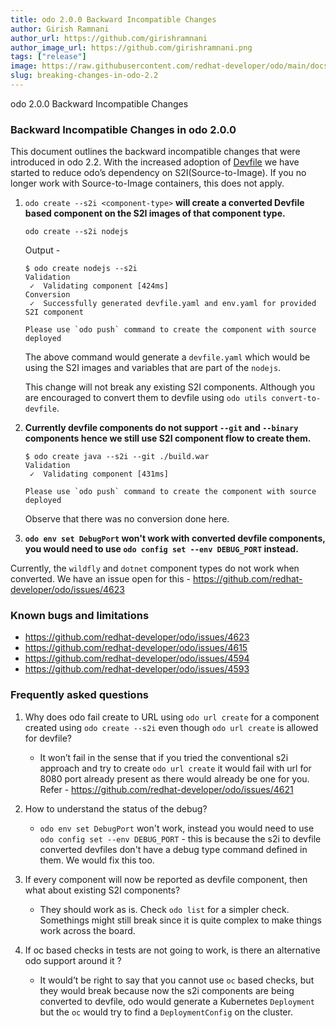 ```yaml
---
title: odo 2.0.0 Backward Incompatible Changes
author: Girish Ramnani
author_url: https://github.com/girishramnani
author_image_url: https://github.com/girishramnani.png
tags: ["release"]
image: https://raw.githubusercontent.com/redhat-developer/odo/main/docs/website/static/img/logo.png
slug: breaking-changes-in-odo-2.2
---
```


odo 2.0.0 Backward Incompatible Changes

<!--truncate-->
### Backward Incompatible Changes in odo 2.0.0

This document outlines the backward incompatible changes that were introduced in odo 2.2. With the increased adoption of [Devfile](https://devfile.github.io/) we have started to reduce odo’s dependency on S2I(Source-to-Image). If you no longer work with Source-to-Image containers, this does not apply.

1. `odo create --s2i <component-type>` **will create a converted Devfile based component on the S2I images of that component type.**

   ```shell
   odo create --s2i nodejs
   ```

   Output -
   ```shell
   $ odo create nodejs --s2i
   Validation
    ✓  Validating component [424ms]
   Conversion
    ✓  Successfully generated devfile.yaml and env.yaml for provided S2I component

   Please use `odo push` command to create the component with source deployed
   ```
   
   The above command would generate a `devfile.yaml` which would be using the S2I images and variables that are part of the `nodejs`.

   This change will not break any existing S2I components. Although you are encouraged to convert them to devfile using `odo utils convert-to-devfile`.

2. **Currently devfile components do not support `--git` and `--binary` components hence we still use S2I component flow to create them.**

   ```shell
   $ odo create java --s2i --git ./build.war
   Validation
    ✓  Validating component [431ms]
   
   Please use `odo push` command to create the component with source deployed

   ```
   Observe that there was no conversion done here.


3.  **`odo env set DebugPort` won't work with converted devfile components, you would need to use `odo config set --env DEBUG_PORT` instead.**

   Currently, the `wildfly` and `dotnet` component types do not work when converted. We have an issue open for this - <https://github.com/redhat-developer/odo/issues/4623>

### Known bugs and limitations
- https://github.com/redhat-developer/odo/issues/4623
- https://github.com/redhat-developer/odo/issues/4615
- https://github.com/redhat-developer/odo/issues/4594
- https://github.com/redhat-developer/odo/issues/4593


### Frequently asked questions
1. Why does odo fail create to URL using `odo url create` for a component created using `odo create --s2i` even though `odo url create` is allowed for devfile?

   * It won’t fail in the sense that if you tried the conventional s2i approach and try to create `odo url create` it would fail with url for 8080 port already present as there would already be one for you. Refer - https://github.com/redhat-developer/odo/issues/4621

2. How to understand the status of the debug?

   * `odo env set DebugPort` won't work, instead you would need to use `odo config set --env DEBUG_PORT` - this is because the s2i to devfile converted devfiles don't have a debug type command defined in them. We would fix this too.

3. If every component will now be reported as devfile component, then what about existing S2I components?

   * They should work as is. Check `odo list` for a simpler check. Somethings might still break since it is quite complex to make things work across the board.


4. If oc based checks in tests are not going to work, is there an alternative odo support around it ?
   
   * It would’t be right to say that you cannot use `oc` based checks, but they would break because now the s2i components are being converted to devfile, odo would generate a Kubernetes `Deployment` but the `oc` would try to find a `DeploymentConfig` on the cluster.

